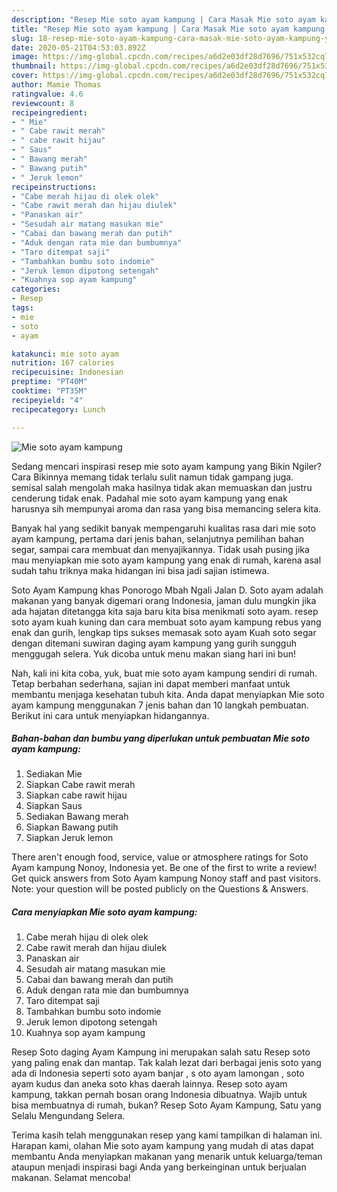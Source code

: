 ```yaml
---
description: "Resep Mie soto ayam kampung | Cara Masak Mie soto ayam kampung Yang Lezat"
title: "Resep Mie soto ayam kampung | Cara Masak Mie soto ayam kampung Yang Lezat"
slug: 18-resep-mie-soto-ayam-kampung-cara-masak-mie-soto-ayam-kampung-yang-lezat
date: 2020-05-21T04:53:03.892Z
image: https://img-global.cpcdn.com/recipes/a6d2e03df28d7696/751x532cq70/mie-soto-ayam-kampung-foto-resep-utama.jpg
thumbnail: https://img-global.cpcdn.com/recipes/a6d2e03df28d7696/751x532cq70/mie-soto-ayam-kampung-foto-resep-utama.jpg
cover: https://img-global.cpcdn.com/recipes/a6d2e03df28d7696/751x532cq70/mie-soto-ayam-kampung-foto-resep-utama.jpg
author: Mamie Thomas
ratingvalue: 4.6
reviewcount: 8
recipeingredient:
- " Mie"
- " Cabe rawit merah"
- " cabe rawit hijau"
- " Saus"
- " Bawang merah"
- " Bawang putih"
- " Jeruk lemon"
recipeinstructions:
- "Cabe merah hijau di olek olek"
- "Cabe rawit merah dan hijau diulek"
- "Panaskan air"
- "Sesudah air matang masukan mie"
- "Cabai dan bawang merah dan putih"
- "Aduk dengan rata mie dan bumbumnya"
- "Taro ditempat saji"
- "Tambahkan bumbu soto indomie"
- "Jeruk lemon dipotong setengah"
- "Kuahnya sop ayam kampung"
categories:
- Resep
tags:
- mie
- soto
- ayam

katakunci: mie soto ayam 
nutrition: 167 calories
recipecuisine: Indonesian
preptime: "PT40M"
cooktime: "PT35M"
recipeyield: "4"
recipecategory: Lunch

---
```



![Mie soto ayam kampung](https://img-global.cpcdn.com/recipes/a6d2e03df28d7696/751x532cq70/mie-soto-ayam-kampung-foto-resep-utama.jpg)

Sedang mencari inspirasi resep mie soto ayam kampung yang Bikin Ngiler? Cara Bikinnya memang tidak terlalu sulit namun tidak gampang juga. semisal salah mengolah maka hasilnya tidak akan memuaskan dan justru cenderung tidak enak. Padahal mie soto ayam kampung yang enak harusnya sih mempunyai aroma dan rasa yang bisa memancing selera kita.

Banyak hal yang sedikit banyak mempengaruhi kualitas rasa dari mie soto ayam kampung, pertama dari jenis bahan, selanjutnya pemilihan bahan segar, sampai cara membuat dan menyajikannya. Tidak usah pusing jika mau menyiapkan mie soto ayam kampung yang enak di rumah, karena asal sudah tahu triknya maka hidangan ini bisa jadi sajian istimewa.

Soto Ayam Kampung khas Ponorogo Mbah Ngali Jalan D. Soto ayam adalah makanan yang banyak digemari orang Indonesia, jaman dulu mungkin jika ada hajatan ditetangga kita saja baru kita bisa menikmati soto ayam. resep soto ayam kuah kuning dan cara membuat soto ayam kampung rebus yang enak dan gurih, lengkap tips sukses memasak soto ayam Kuah soto segar dengan ditemani suwiran daging ayam kampung yang gurih sungguh menggugah selera. Yuk dicoba untuk menu makan siang hari ini bun!


Nah, kali ini kita coba, yuk, buat mie soto ayam kampung sendiri di rumah. Tetap berbahan sederhana, sajian ini dapat memberi manfaat untuk membantu menjaga kesehatan tubuh kita. Anda dapat menyiapkan Mie soto ayam kampung menggunakan 7 jenis bahan dan 10 langkah pembuatan. Berikut ini cara untuk menyiapkan hidangannya.

<!--inarticleads1-->

##### Bahan-bahan dan bumbu yang diperlukan untuk pembuatan Mie soto ayam kampung:

1. Sediakan  Mie
1. Siapkan  Cabe rawit merah
1. Siapkan  cabe rawit hijau
1. Siapkan  Saus
1. Sediakan  Bawang merah
1. Siapkan  Bawang putih
1. Siapkan  Jeruk lemon


There aren&#39;t enough food, service, value or atmosphere ratings for Soto Ayam kampung Nonoy, Indonesia yet. Be one of the first to write a review! Get quick answers from Soto Ayam kampung Nonoy staff and past visitors. Note: your question will be posted publicly on the Questions &amp; Answers. 

<!--inarticleads2-->

##### Cara menyiapkan Mie soto ayam kampung:

1. Cabe merah hijau di olek olek
1. Cabe rawit merah dan hijau diulek
1. Panaskan air
1. Sesudah air matang masukan mie
1. Cabai dan bawang merah dan putih
1. Aduk dengan rata mie dan bumbumnya
1. Taro ditempat saji
1. Tambahkan bumbu soto indomie
1. Jeruk lemon dipotong setengah
1. Kuahnya sop ayam kampung


Resep Soto daging Ayam Kampung ini merupakan salah satu Resep soto yang paling enak dan mantap. Tak kalah lezat dari berbagai jenis soto yang ada di Indonesia seperti soto ayam banjar , s oto ayam lamongan , soto ayam kudus dan aneka soto khas daerah lainnya. Resep soto ayam kampung, takkan pernah bosan orang Indonesia dibuatnya. Wajib untuk bisa membuatnya di rumah, bukan? Resep Soto Ayam Kampung, Satu yang Selalu Mengundang Selera. 

Terima kasih telah menggunakan resep yang kami tampilkan di halaman ini. Harapan kami, olahan Mie soto ayam kampung yang mudah di atas dapat membantu Anda menyiapkan makanan yang menarik untuk keluarga/teman ataupun menjadi inspirasi bagi Anda yang berkeinginan untuk berjualan makanan. Selamat mencoba!
